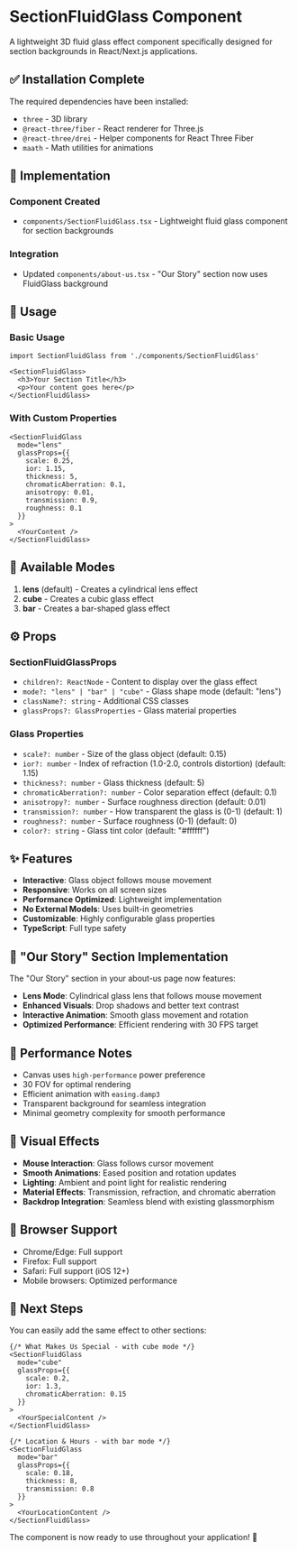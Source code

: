 # SectionFluidGlass Component

A lightweight 3D fluid glass effect component specifically designed for section backgrounds in React/Next.js applications.

## ✅ Installation Complete

The required dependencies have been installed:
- `three` - 3D library
- `@react-three/fiber` - React renderer for Three.js
- `@react-three/drei` - Helper components for React Three Fiber
- `maath` - Math utilities for animations

## 🎯 Implementation

### Component Created
- `components/SectionFluidGlass.tsx` - Lightweight fluid glass component for section backgrounds

### Integration
- Updated `components/about-us.tsx` - "Our Story" section now uses FluidGlass background

## 🚀 Usage

### Basic Usage
```tsx
import SectionFluidGlass from './components/SectionFluidGlass'

<SectionFluidGlass>
  <h3>Your Section Title</h3>
  <p>Your content goes here</p>
</SectionFluidGlass>
```

### With Custom Properties
```tsx
<SectionFluidGlass
  mode="lens"
  glassProps={{
    scale: 0.25,
    ior: 1.15,
    thickness: 5,
    chromaticAberration: 0.1,
    anisotropy: 0.01,
    transmission: 0.9,
    roughness: 0.1
  }}
>
  <YourContent />
</SectionFluidGlass>
```

## 🎨 Available Modes

1. **lens** (default) - Creates a cylindrical lens effect
2. **cube** - Creates a cubic glass effect  
3. **bar** - Creates a bar-shaped glass effect

## ⚙️ Props

### SectionFluidGlassProps
- `children?: ReactNode` - Content to display over the glass effect
- `mode?: "lens" | "bar" | "cube"` - Glass shape mode (default: "lens")
- `className?: string` - Additional CSS classes
- `glassProps?: GlassProperties` - Glass material properties

### Glass Properties
- `scale?: number` - Size of the glass object (default: 0.15)
- `ior?: number` - Index of refraction (1.0-2.0, controls distortion) (default: 1.15)
- `thickness?: number` - Glass thickness (default: 5)
- `chromaticAberration?: number` - Color separation effect (default: 0.1)
- `anisotropy?: number` - Surface roughness direction (default: 0.01)
- `transmission?: number` - How transparent the glass is (0-1) (default: 1)
- `roughness?: number` - Surface roughness (0-1) (default: 0)
- `color?: string` - Glass tint color (default: "#ffffff")

## ✨ Features

- **Interactive**: Glass object follows mouse movement
- **Responsive**: Works on all screen sizes
- **Performance Optimized**: Lightweight implementation
- **No External Models**: Uses built-in geometries
- **Customizable**: Highly configurable glass properties
- **TypeScript**: Full type safety

## 🎯 "Our Story" Section Implementation

The "Our Story" section in your about-us page now features:
- **Lens Mode**: Cylindrical glass lens that follows mouse movement
- **Enhanced Visuals**: Drop shadows and better text contrast
- **Interactive Animation**: Smooth glass movement and rotation
- **Optimized Performance**: Efficient rendering with 30 FPS target

## 🔧 Performance Notes

- Canvas uses `high-performance` power preference
- 30 FOV for optimal rendering
- Efficient animation with `easing.damp3`
- Transparent background for seamless integration
- Minimal geometry complexity for smooth performance

## 🎨 Visual Effects

- **Mouse Interaction**: Glass follows cursor movement
- **Smooth Animations**: Eased position and rotation updates  
- **Lighting**: Ambient and point light for realistic rendering
- **Material Effects**: Transmission, refraction, and chromatic aberration
- **Backdrop Integration**: Seamless blend with existing glassmorphism

## 📱 Browser Support

- Chrome/Edge: Full support
- Firefox: Full support
- Safari: Full support (iOS 12+)
- Mobile browsers: Optimized performance

## 🚀 Next Steps

You can easily add the same effect to other sections:

```tsx
{/* What Makes Us Special - with cube mode */}
<SectionFluidGlass
  mode="cube"
  glassProps={{
    scale: 0.2,
    ior: 1.3,
    chromaticAberration: 0.15
  }}
>
  <YourSpecialContent />
</SectionFluidGlass>

{/* Location & Hours - with bar mode */}
<SectionFluidGlass
  mode="bar"
  glassProps={{
    scale: 0.18,
    thickness: 8,
    transmission: 0.8
  }}
>
  <YourLocationContent />
</SectionFluidGlass>
```

The component is now ready to use throughout your application! 🎉

